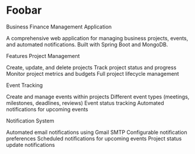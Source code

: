 # Foobar
Business Finance Management Application

A comprehensive web application for managing business projects, events, and automated notifications. Built with Spring Boot and MongoDB.

Features
Project Management

Create, update, and delete projects
Track project status and progress
Monitor project metrics and budgets
Full project lifecycle management

Event Tracking

Create and manage events within projects
Different event types (meetings, milestones, deadlines, reviews)
Event status tracking
Automated notifications for upcoming events

Notification System

Automated email notifications using Gmail SMTP
Configurable notification preferences
Scheduled notifications for upcoming events
Project status update notifications
